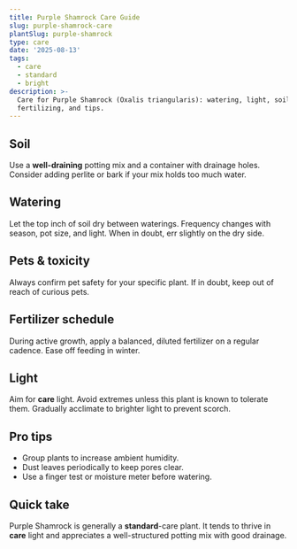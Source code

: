 ```yaml
---
title: Purple Shamrock Care Guide
slug: purple-shamrock-care
plantSlug: purple-shamrock
type: care
date: '2025-08-13'
tags:
  - care
  - standard
  - bright
description: >-
  Care for Purple Shamrock (Oxalis triangularis): watering, light, soil,
  fertilizing, and tips.
---
```

## Soil
Use a **well-draining** potting mix and a container with drainage holes. Consider adding perlite or bark if your mix holds too much water.

## Watering
Let the top inch of soil dry between waterings. Frequency changes with season, pot size, and light. When in doubt, err slightly on the dry side.

## Pets & toxicity
Always confirm pet safety for your specific plant. If in doubt, keep out of reach of curious pets.

## Fertilizer schedule
During active growth, apply a balanced, diluted fertilizer on a regular cadence. Ease off feeding in winter.

## Light
Aim for **care** light. Avoid extremes unless this plant is known to tolerate them. Gradually acclimate to brighter light to prevent scorch.

## Pro tips
- Group plants to increase ambient humidity.
- Dust leaves periodically to keep pores clear.
- Use a finger test or moisture meter before watering.

## Quick take
Purple Shamrock is generally a **standard**-care plant. It tends to thrive in **care** light and appreciates a well-structured potting mix with good drainage.
